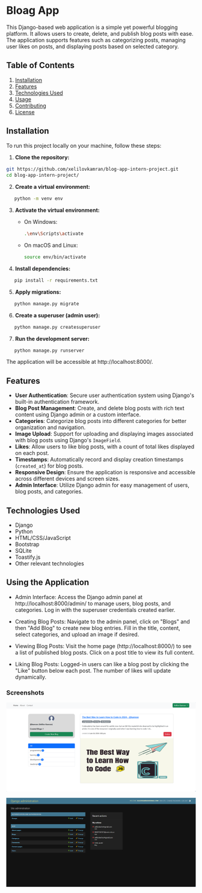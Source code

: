# Bloag App

This Django-based web application is a simple yet powerful blogging platform. It allows users to create, delete, and publish blog posts with ease. The application supports features such as categorizing posts, managing user likes on posts, and displaying posts based on selected category.

## Table of Contents

1. [Installation](#installation)
2. [Features](#features)
3. [Technologies Used](#technologies-used)
4. [Usage](#usage)
5. [Contributing](#contributing)
6. [License](#license)

## Installation

To run this project locally on your machine, follow these steps:

1. **Clone the repository:**

```bash
git https://github.com/xelilovkamran/blog-app-intern-project.git
cd blog-app-intern-project/
```

2. **Create a virtual environment:**

```bash
   python -m venv env
```

3. **Activate the virtual environment:**

    - On Windows:

        ```bash
        .\env\Scripts\activate
        ```

    - On macOS and Linux:

        ```bash
        source env/bin/activate
        ```

4. **Install dependencies:**

```bash
   pip install -r requirements.txt
```

5. **Apply migrations:**

```bash
   python manage.py migrate
```

6. **Create a superuser (admin user):**

```bash
   python manage.py createsuperuser
```

7. **Run the development server:**

```bash
   python manage.py runserver
```

The application will be accessible at http://localhost:8000/.

## Features

-   **User Authentication**: Secure user authentication system using Django's built-in authentication framework.
-   **Blog Post Management**: Create, and delete blog posts with rich text content using Django admin or a custom interface.
-   **Categories**: Categorize blog posts into different categories for better organization and navigation.
-   **Image Upload**: Support for uploading and displaying images associated with blog posts using Django's `ImageField`.
-   **Likes**: Allow users to like blog posts, with a count of total likes displayed on each post.
-   **Timestamps**: Automatically record and display creation timestamps (`created_at`) for blog posts.
-   **Responsive Design**: Ensure the application is responsive and accessible across different devices and screen sizes.
-   **Admin Interface**: Utilize Django admin for easy management of users, blog posts, and categories.

## Technologies Used

-   Django
-   Python
-   HTML/CSS/JavaScript
-   Bootstrap
-   SQLite
-   Toastify.js
-   Other relevant technologies

## Using the Application

-   Admin Interface: Access the Django admin panel at http://localhost:8000/admin/ to manage users, blog posts, and categories. Log in with the superuser credentials created earlier.

-   Creating Blog Posts: Navigate to the admin panel, click on "Blogs" and then "Add Blog" to create new blog entries. Fill in the title, content, select categories, and upload an image if desired.

-   Viewing Blog Posts: Visit the home page (http://localhost:8000/) to see a list of published blog posts. Click on a post title to view its full content.

-   Liking Blog Posts: Logged-in users can like a blog post by clicking the "Like" button below each post. The number of likes will update dynamically.

### Screenshots

![Home Page](static/img/home.png)

![Admin Page](static/img/admin.png)
